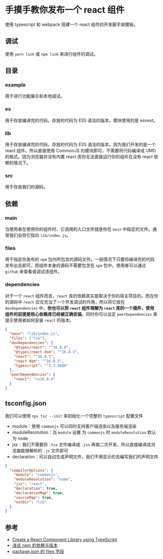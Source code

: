 # 手摸手教你发布一个 react 组件

使用 typescript 和 webpack 搭建一个 react 组件的开发脚手架模板。

## 调试

使用 `yarn link` 或 `npm link` 来进行组件的调试。

## 目录

### example

用于进行功能展示和本地调试。

### es

用于存放编译完的代码，存放的代码为 ES5 语法的版本。模块使用的是 esnext。

### lib

用于存放编译完的代码，存放的代码为 ES5 语法的版本。因为我们开发的是一个 react 组件。所以直接使用 CommonJS 的模块即可，不需要将代码编译成 UMD 的格式。因为浏览器并没有内置 react 库你无法直接运行你的组件在没有 react 依赖的情况下。

### src

用于存放我们的源码。

## 依赖

### main

当使用者在使用你的组件时，它调用的入口文件就是你在 `main` 中指定的文件。通常我们会将它指向 `lib/index.js`。

### files

用于指定你发布的 `npm` 包内所包含的源码文件。一般情况下只要将编译完的代码发布出去即可，而组件本身的源码不需要包含在 `npm` 包中。使用者可以通过 `github` 来查看或调试该组件。

### dependencies

对于一个 `react` 组件而言，`react` 库的依赖其实是取决于你的宿主项目的。而在你的源码中 `react` 仅仅充当了一个开发调试的作用，所以将它放在 `devDependencies` 中，**你也可以将 `react` 组件理解为 `react` 库的一个插件，使用组件的前提是核心依赖库已经被正确安装**。同时你可以设定 `peerDependencies` 来提示使用者如何安装 `react` 的版本。

```json
{
  "main": "lib/index.js",
  "files": ["lib"],
  "devDependencies": {
    "@types/react": "^16.8.8",
    "@types/react-dom": "^16.8.3",
    "react": "^16.8.5",
    "react-dom": "^16.8.5",
    "typescript": "^3.3.4000"
  },
  "peerDependencies": {
    "react": ">=16.0.0"
  }
}
```

## tsconfig.json

我们可以使用 `npx tsc --init` 来初始化一个完整的 `typescript` 配置文件

- module：使用 `commonjs` 可以同时支持客户端渲染以及服务端渲染
- moduleResolution：当 `module` 设置 为 `commonjs` 时 `moduleResolution` 默认为 node
- jsx：我们不需要将 `.tsx` 文件编译成 `.jsx` 再做二次开发，所以直接编译成浏览器能够解析的 `.js` 文件即可
- declaration：可以自动生成声明文件，我们不用显示的去编写我们的声明文件

```json
{
  "compilerOptions": {
    "module": "commonjs",
    "moduleResolution": "node",
    "jsx": "react",
    "declaration": true,
    "declarationMap": true,
    "sourceMap": true,
    "outDir": "lib"
  }
}
```

## 参考

- [Create a React Component Library using TypeScript](https://www.youtube.com/watch?v=wcThWngBv7U)
- [浅谈 npm 的依赖与版本](https://github.com/SamHwang1990/blog/issues/7)
- [package.json 的 files 字段](https://docs.npmjs.com/files/package.json#files)
